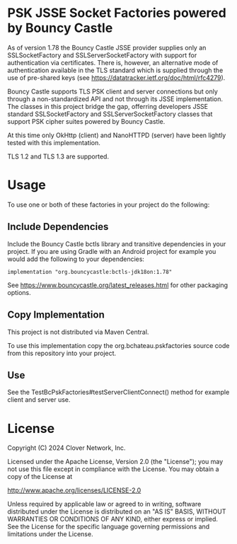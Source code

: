 # PSK JSSE Socket Factories powered by Bouncy Castle

As of version 1.78 the Bouncy Castle JSSE provider supplies only an SSLSocketFactory and SSLServerSocketFactory with support for authentication via certificates. There is, however, an alternative mode of authentication available in the TLS standard which is supplied through the use of pre-shared keys (see https://datatracker.ietf.org/doc/html/rfc4279).

Bouncy Castle supports TLS PSK client and server connections but only through a non-standardized API and not through its JSSE implementation. The classes in this project bridge the gap, offerring developers JSSE standard SSLSocketFactory and SSLServerSocketFactory classes that support PSK cipher suites powered by Bouncy Castle.

At this time only OkHttp (client) and NanoHTTPD (server) have been lightly tested with this implementation.

TLS 1.2 and TLS 1.3 are supported.

# Usage

To use one or both of these factories in your project do the following:

## Include Dependencies

Include the Bouncy Castle bctls library and transitive dependencies in your project. If you are using Gradle with an Android project for example you would add the following to your dependencies:

    implementation "org.bouncycastle:bctls-jdk18on:1.78"

See https://www.bouncycastle.org/latest_releases.html for other packaging options.

## Copy Implementation

This project is not distributed via Maven Central.

To use this implementation copy the org.bchateau.pskfactories source code from this repository into your project.

## Use

See the TestBcPskFactories#testServerClientConnect() method for example client and server use.

# License

Copyright (C) 2024 Clover Network, Inc.

Licensed under the Apache License, Version 2.0 (the "License");
you may not use this file except in compliance with the License.
You may obtain a copy of the License at

   http://www.apache.org/licenses/LICENSE-2.0

Unless required by applicable law or agreed to in writing, software
distributed under the License is distributed on an "AS IS" BASIS,
WITHOUT WARRANTIES OR CONDITIONS OF ANY KIND, either express or implied.
See the License for the specific language governing permissions and
limitations under the License.
